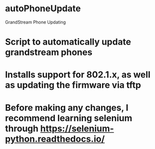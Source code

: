 # autoPhoneUpdate
GrandStream Phone Updating

# Script to automatically update grandstream phones
# Installs support for 802.1.x, as well as updating the firmware via tftp
# Before making any changes, I recommend learning selenium through https://selenium-python.readthedocs.io/
